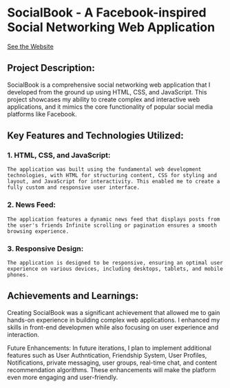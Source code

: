 # SocialBook - A Facebook-inspired Social Networking Web Application

[See the Website](https://socialbookbyrishabh.netlify.app/)

## Project Description:
SocialBook is a comprehensive social networking web application that I developed from the ground up using HTML, CSS, and JavaScript. This project showcases my ability to create complex and interactive web applications, and it mimics the core functionality of popular social media platforms like Facebook.

## Key Features and Technologies Utilized:
### 1. HTML, CSS, and JavaScript: 
    The application was built using the fundamental web development technologies, with HTML for structuring content, CSS for styling and layout, and JavaScript for interactivity. This enabled me to create a fully custom and responsive user interface.

### 2. News Feed: 
    The application features a dynamic news feed that displays posts from the user's friends Infinite scrolling or pagination ensures a smooth browsing experience.

### 3. Responsive Design: 
    The application is designed to be responsive, ensuring an optimal user experience on various devices, including desktops, tablets, and mobile phones.

## Achievements and Learnings:
Creating SocialBook was a significant achievement that allowed me to gain hands-on experience in building complex web applications. I enhanced my skills in front-end developmen while also focusing on user experience and interaction.

Future Enhancements:
In future iterations, I plan to implement additional features such as User Authntication, Friendship System, User Profiles, Notifications, private messaging, user groups, real-time chat, and content recommendation algorithms. These enhancements will make the platform even more engaging and user-friendly.

